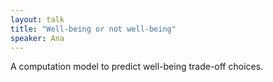 ```yaml
---
layout: talk
title: "Well-being or not well-being"
speaker: Ana
---
```


 A computation model to predict well-being trade-off choices. 
